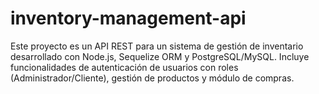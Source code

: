 # inventory-management-api
Este proyecto es un API REST para un sistema de gestión de inventario desarrollado con Node.js, Sequelize ORM y PostgreSQL/MySQL. Incluye funcionalidades de autenticación de usuarios con roles (Administrador/Cliente), gestión de productos y módulo de compras.
